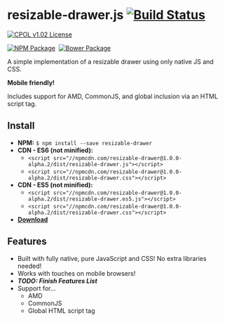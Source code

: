 
# resizable-drawer.js [![Build Status](https://img.shields.io/travis/bsara/resizable-drawer.js.svg)](https://travis-ci.org/bsara/resizable-drawer.js?style=flat-square)


[![CPOL v1.02 License](https://img.shields.io/badge/license-CPOL--1.02-blue.svg?style=flat-square)](https://github.com/bsara/resizable-drawer.js/blob/master/LICENSE.md)

[![NPM Package](https://img.shields.io/npm/v/resizable-drawer.svg?style=flat-square)](https://www.npmjs.com/package/resizable-drawer)&nbsp;
[![Bower Package](https://img.shields.io/bower/v/resizable-drawer.svg?style=flat-square)](http://bower.io/search/?q=resizable-drawer)


A simple implementation of a resizable drawer using only native JS and CSS.

**Mobile friendly!**

Includes support for AMD, CommonJS, and global inclusion via an HTML script tag.



## Install

- **NPM:** `$ npm install --save resizable-drawer`
- **CDN - ES6 (not minified):**
  - `<script src="//npmcdn.com/resizable-drawer@1.0.0-alpha.2/dist/resizable-drawer.js"></script>`
  - `<script src="//npmcdn.com/resizable-drawer@1.0.0-alpha.2/dist/resizable-drawer.css"></script>`
- **CDN - ES5 (not minified):**
  - `<script src="//npmcdn.com/resizable-drawer@1.0.0-alpha.2/dist/resizable-drawer.es5.js"></script>`
  - `<script src="//npmcdn.com/resizable-drawer@1.0.0-alpha.2/dist/resizable-drawer.css"></script>`
- [**Download**](https://github.com/bsara/resizable-drawer.js/releases)


## Features

- Built with fully native, pure JavaScript and CSS! No extra libraries needed!
- Works with touches on mobile browsers!
- ***TODO: Finish Features List***
- Support for...
    - AMD
    - CommonJS
    - Global HTML script tag
